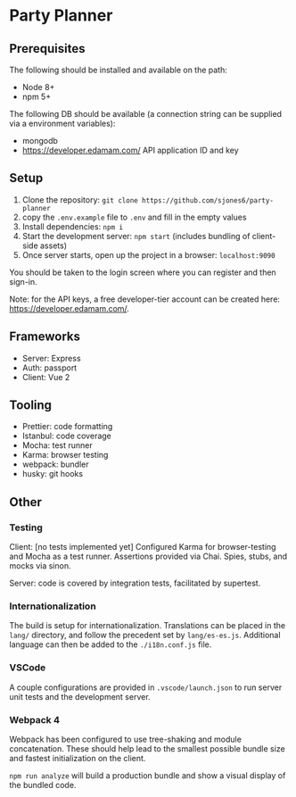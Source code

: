 # Party Planner

## Prerequisites

The following should be installed and available on the path:

* Node 8+
* npm 5+

The following DB should be available (a connection string can be supplied via a environment variables):

* mongodb
* https://developer.edamam.com/ API application ID and key

## Setup

1. Clone the repository: `git clone https://github.com/sjones6/party-planner`
2. copy the `.env.example` file to `.env` and fill in the empty values
3. Install dependencies: `npm i`
4. Start the development server: `npm start` (includes bundling of client-side assets)
5. Once server starts, open up the project in a browser: `localhost:9090`

You should be taken to the login screen where you can register and then sign-in.

Note: for the API keys, a free developer-tier account can be created here: https://developer.edamam.com/.

## Frameworks

* Server: Express
* Auth: passport
* Client: Vue 2

## Tooling

* Prettier: code formatting
* Istanbul: code coverage
* Mocha: test runner
* Karma: browser testing
* webpack: bundler
* husky: git hooks

## Other

### Testing

Client: [no tests implemented yet] Configured Karma for browser-testing and Mocha as a test runner. Assertions provided via Chai. Spies, stubs, and mocks via sinon.

Server: code is covered by integration tests, facilitated by supertest.

### Internationalization

The build is setup for internationalization. Translations can be placed in the `lang/` directory, and follow the precedent set by `lang/es-es.js`. Additional language can then be added to the `./i18n.conf.js` file.

### VSCode

A couple configurations are provided in `.vscode/launch.json` to run server unit tests and the development server.

### Webpack 4

Webpack has been configured to use tree-shaking and module concatenation. These should help lead to the smallest possible bundle size and fastest initialization on the client.

`npm run analyze` will build a production bundle and show a visual display of the bundled code.